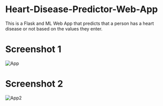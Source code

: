 # Heart-Disease-Predictor-Web-App
This is a Flask and ML Web App that predicts that a person has a heart disease or not based on the values they enter.

# Screenshot 1
![App](https://user-images.githubusercontent.com/60267079/84906497-a6b7be80-b0cf-11ea-8094-16ee9aa8685c.PNG)
# Screenshot 2
![App2](https://user-images.githubusercontent.com/60267079/84907280-a0761200-b0d0-11ea-92c2-be2bf72c85c0.PNG)
